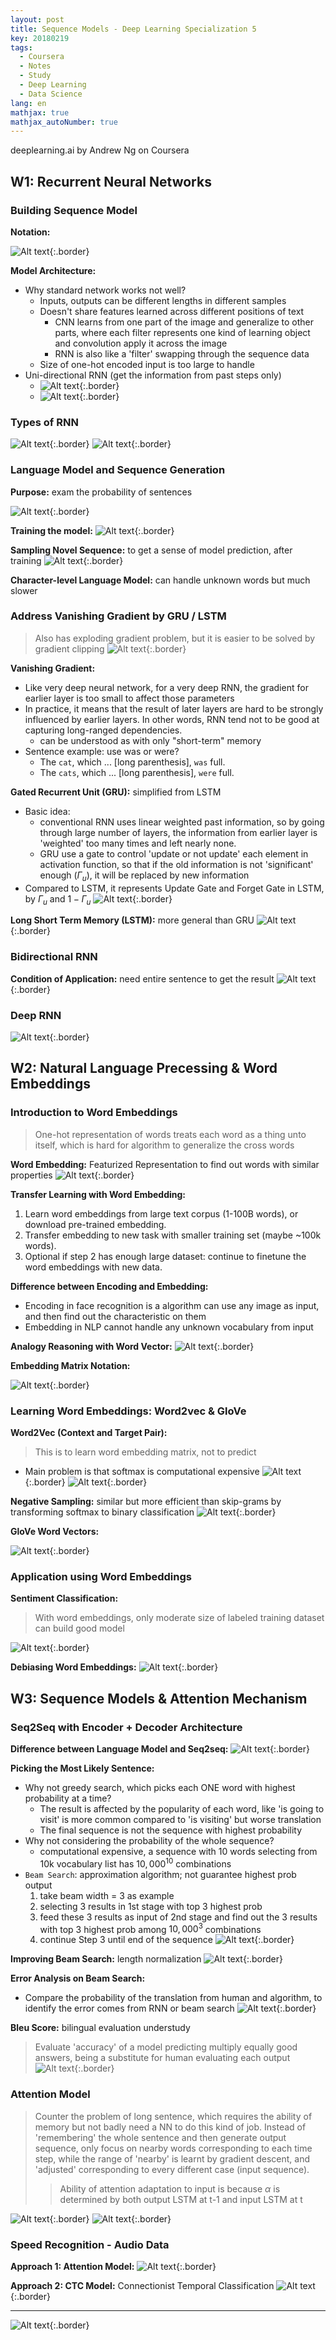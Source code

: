 ```yaml
---
layout: post
title: Sequence Models - Deep Learning Specialization 5
key: 20180219
tags:
  - Coursera
  - Notes
  - Study
  - Deep Learning
  - Data Science
lang: en
mathjax: true
mathjax_autoNumber: true
---
```


deeplearning.ai by Andrew Ng on Coursera

## W1: Recurrent Neural Networks

### Building Sequence Model

**Notation:**



![Alt text](https://github.com/YestinYang/YestinYang.github.io/raw/master/screenshots/2018-02-19_1517471514373.png){:.border}

**Model Architecture:**
- Why standard network works not well?
	- Inputs, outputs can be different lengths in different samples
	- Doesn't share features learned across different positions of text
		- CNN learns from one part of the image and generalize to other parts, where each filter represents one kind of learning object and convolution apply it across the image
		- RNN is also like a 'filter' swapping through the sequence data
	-  Size of one-hot encoded input is too large to handle
- Uni-directional RNN (get the information from past steps only)
	- ![Alt text](https://github.com/YestinYang/YestinYang.github.io/raw/master/screenshots/2018-02-19_1517470831372.png){:.border}
	- ![Alt text](https://github.com/YestinYang/YestinYang.github.io/raw/master/screenshots/2018-02-19_1517472116692.png){:.border}

### Types of RNN

![Alt text](https://github.com/YestinYang/YestinYang.github.io/raw/master/screenshots/2018-02-19_1517449657550.png){:.border}
![Alt text](https://github.com/YestinYang/YestinYang.github.io/raw/master/screenshots/2018-02-19_1517472966792.png){:.border}

### Language Model and Sequence Generation

**Purpose:** exam the probability of sentences



![Alt text](https://github.com/YestinYang/YestinYang.github.io/raw/master/screenshots/2018-02-19_1517531029321.png){:.border}

**Training the model:**
![Alt text](https://github.com/YestinYang/YestinYang.github.io/raw/master/screenshots/2018-02-19_1517531573532.png){:.border}

**Sampling Novel Sequence:** to get a sense of model prediction, after training
![Alt text](https://github.com/YestinYang/YestinYang.github.io/raw/master/screenshots/2018-02-19_1517539671522.png){:.border}

**Character-level Language Model:** can handle unknown words but much slower

### Address Vanishing Gradient by GRU / LSTM

> Also has exploding gradient problem, but it is easier to be solved by gradient clipping
> ![Alt text](https://github.com/YestinYang/YestinYang.github.io/raw/master/screenshots/2018-02-19_1517732026577.png){:.border}

**Vanishing Gradient:**
- Like very deep neural network, for a very deep RNN, the gradient for earlier layer is too small to affect those parameters
- In practice, it means that the result of later layers are hard to be strongly influenced by earlier layers. In other words, RNN tend not to be good at capturing long-ranged dependencies. 
	- can be understood as with only "short-term" memory
- Sentence example: use was or were? 
	- The `cat`, which ... [long parenthesis], `was` full.
	- The `cats`, which ... [long parenthesis], `were` full.

**Gated Recurrent Unit (GRU):** simplified from LSTM
- Basic idea:
	- conventional RNN uses linear weighted past information, so by going through large number of layers, the information from earlier layer is 'weighted' too many times and left nearly none.
	- GRU use a gate to control 'update or not update' each element in activation function, so that if the old information is not 'significant' enough ($\Gamma_u$), it will be replaced by new information
- Compared to LSTM, it represents Update Gate and Forget Gate in LSTM, by $\Gamma_u$ and $1-\Gamma_u$
![Alt text](https://github.com/YestinYang/YestinYang.github.io/raw/master/screenshots/2018-02-19_1517560446857.png){:.border}

**Long Short Term Memory (LSTM):** more general than GRU
![Alt text](https://github.com/YestinYang/YestinYang.github.io/raw/master/screenshots/2018-02-19_1517577362417.png){:.border}

### Bidirectional RNN

**Condition of Application:** need entire sentence to get the result
![Alt text](https://github.com/YestinYang/YestinYang.github.io/raw/master/screenshots/2018-02-19_1517621966940.png){:.border}

### Deep RNN
![Alt text](https://github.com/YestinYang/YestinYang.github.io/raw/master/screenshots/2018-02-19_1517622524871.png){:.border}

## W2: Natural Language Precessing & Word Embeddings

### Introduction to Word Embeddings

> One-hot representation of words treats each word as a thing unto itself, which is hard for algorithm to generalize the cross words

**Word Embedding:** Featurized Representation to find out words with similar properties
![Alt text](https://github.com/YestinYang/YestinYang.github.io/raw/master/screenshots/2018-02-19_1517975903334.png){:.border}

**Transfer Learning with Word Embedding:**
1. Learn word embeddings from large text corpus (1-100B words), or download pre-trained embedding.
2. Transfer embedding to new task with smaller training set (maybe ~100k words).
3. Optional if step 2 has enough large dataset: continue to finetune the word embeddings with new data.

**Difference between Encoding and Embedding:**
- Encoding in face recognition is a algorithm can use any image as input, and then find out the characteristic on them
- Embedding in NLP cannot handle any unknown vocabulary from input

**Analogy Reasoning with Word Vector:**
![Alt text](https://github.com/YestinYang/YestinYang.github.io/raw/master/screenshots/2018-02-19_1518010060113.png){:.border}

**Embedding Matrix Notation:**



![Alt text](https://github.com/YestinYang/YestinYang.github.io/raw/master/screenshots/2018-02-19_1518010564486.png){:.border}

### Learning Word Embeddings: Word2vec & GloVe

**Word2Vec (Context and Target Pair):**
> This is to learn word embedding matrix, not to predict

- Main problem is that softmax is computational expensive
![Alt text](https://github.com/YestinYang/YestinYang.github.io/raw/master/screenshots/2018-02-19_1518224562037.png){:.border}
![Alt text](https://github.com/YestinYang/YestinYang.github.io/raw/master/screenshots/2018-02-19_1518226993143.png){:.border}

**Negative Sampling:** similar but more efficient than skip-grams by transforming softmax to binary classification
![Alt text](https://github.com/YestinYang/YestinYang.github.io/raw/master/screenshots/2018-02-19_1518231565523.png){:.border}

**GloVe Word Vectors:** 



![Alt text](https://github.com/YestinYang/YestinYang.github.io/raw/master/screenshots/2018-02-19_1518257540649.png){:.border}

### Application using Word Embeddings

**Sentiment Classification:**
> With word embeddings, only moderate size of labeled training dataset can build good model

![Alt text](https://github.com/YestinYang/YestinYang.github.io/raw/master/screenshots/2018-02-19_1518260803792.png){:.border}

**Debiasing Word Embeddings:**
![Alt text](https://github.com/YestinYang/YestinYang.github.io/raw/master/screenshots/2018-02-19_1518345233626.png){:.border}

## W3: Sequence Models & Attention Mechanism

### Seq2Seq with Encoder + Decoder Architecture

**Difference between Language Model and Seq2seq:**
![Alt text](https://github.com/YestinYang/YestinYang.github.io/raw/master/screenshots/2018-02-19_1518658834599.png){:.border}

**Picking the Most Likely Sentence:**
- Why not greedy search, which picks each ONE word with highest probability at a time?
	- The result is affected by the popularity of each word, like 'is going to visit' is more common compared to 'is visiting' but worse translation
	- The final sequence is not the sequence with highest probability
- Why not considering the probability of the whole sequence?
	- computational expensive, a sequence with 10 words selecting from 10k vocabulary list has $10,000^{10}$ combinations
- `Beam Search`: approximation algorithm; not guarantee highest prob output
	1. take beam width = 3 as example
	2. selecting 3 results in 1st stage with top 3 highest prob
	3. feed these 3 results as input of 2nd stage and find out the 3 results with top 3 highest prob among $10,000^{3}$ combinations
	4. continue Step 3 until end of the sequence
![Alt text](https://github.com/YestinYang/YestinYang.github.io/raw/master/screenshots/2018-02-19_1518661280496.png){:.border}

**Improving Beam Search:** length normalization
![Alt text](https://github.com/YestinYang/YestinYang.github.io/raw/master/screenshots/2018-02-19_1518833018826.png){:.border}

**Error Analysis on Beam Search:**
- Compare the probability of the translation from human and algorithm, to identify the error comes from RNN or beam search
![Alt text](https://github.com/YestinYang/YestinYang.github.io/raw/master/screenshots/2018-02-19_1518835854760.png){:.border}

**Bleu Score:** bilingual evaluation understudy
> Evaluate 'accuracy' of a model predicting multiply equally good answers, being a substitute for human evaluating each output
![Alt text](https://github.com/YestinYang/YestinYang.github.io/raw/master/screenshots/2018-02-19_1518855087684.png){:.border}

### Attention Model

> Counter the problem of long sentence, which requires the ability of memory but not badly need a NN to do this kind of job.
> Instead of 'remembering' the whole sentence and then generate output sequence, only focus on nearby words corresponding to each time step, while the range of 'nearby' is learnt by gradient descent, and 'adjusted' corresponding to every different case (input sequence).
>> Ability of attention adaptation to input is because $\alpha$ is determined by both output LSTM at t-1 and input LSTM at t

![Alt text](https://github.com/YestinYang/YestinYang.github.io/raw/master/screenshots/2018-02-19_1518863490598.png){:.border}
![Alt text](https://github.com/YestinYang/YestinYang.github.io/raw/master/screenshots/2018-02-19_1519013067406.png){:.border}

### Speed Recognition - Audio Data

**Approach 1: Attention Model:**
![Alt text](https://github.com/YestinYang/YestinYang.github.io/raw/master/screenshots/2018-02-19_1518864439681.png){:.border}

**Approach 2: CTC Model:** Connectionist Temporal Classification
![Alt text](https://github.com/YestinYang/YestinYang.github.io/raw/master/screenshots/2018-02-19_1518864757190.png){:.border}

------

![Alt text](https://github.com/YestinYang/YestinYang.github.io/raw/master/screenshots/2018-02-19_cert.png){:.border}